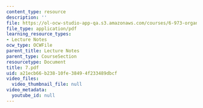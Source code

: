 ```yaml
---
content_type: resource
description: ''
file: https://ol-ocw-studio-app-qa.s3.amazonaws.com/courses/6-973-organic-optoelectronics-spring-2003/a21ecb66b23810fe38494f233489dbcf_7.pdf
file_type: application/pdf
learning_resource_types:
- Lecture Notes
ocw_type: OCWFile
parent_title: Lecture Notes
parent_type: CourseSection
resourcetype: Document
title: 7.pdf
uid: a21ecb66-b238-10fe-3849-4f233489dbcf
video_files:
  video_thumbnail_file: null
video_metadata:
  youtube_id: null
---
```

